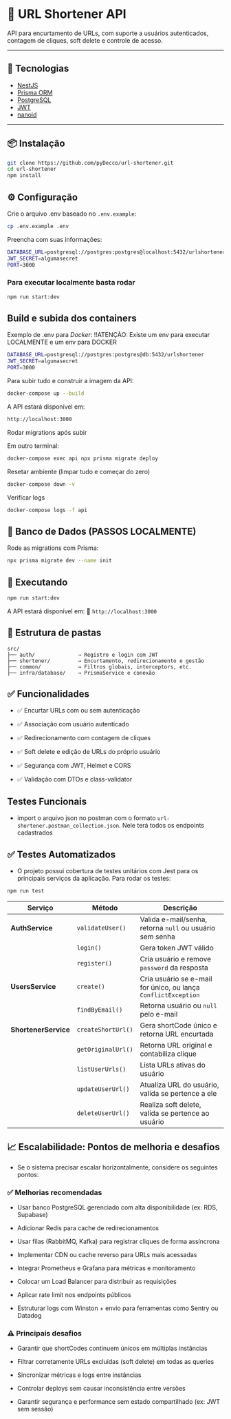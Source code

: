 # 🔗 URL Shortener API

API para encurtamento de URLs, com suporte a usuários autenticados, contagem de cliques, soft delete e controle de acesso.

---

## 🚀 Tecnologias

- [NestJS](https://nestjs.com/)
- [Prisma ORM](https://www.prisma.io/)
- [PostgreSQL](https://www.postgresql.org/)
- [JWT](https://jwt.io/)
- [nanoid](https://github.com/ai/nanoid)

---

## 📦 Instalação

```bash
git clone https://github.com/pyDecco/url-shortener.git
cd url-shortener
npm install
```

## ⚙️ Configuração

Crie o arquivo .env baseado no `.env.example`:

```bash
cp .env.example .env
```

Preencha com suas informações:

```bash
DATABASE_URL=postgresql://postgres:postgres@localhost:5432/urlshortener
JWT_SECRET=algumasecret
PORT=3000
```

### Para executar localmente basta rodar 

```bash
npm run start:dev
```

## Build e subida dos containers

Exemplo de .env para *Docker*: !!ATENÇÃO: Existe um env para executar LOCALMENTE e um env para DOCKER

```bash
DATABASE_URL=postgresql://postgres:postgres@db:5432/urlshortener
JWT_SECRET=algumasecret
PORT=3000
```

Para subir tudo e construir a imagem da API:

```bash
docker-compose up --build
```

A API estará disponível em:

```bash
http://localhost:3000
```

Rodar migrations após subir

Em outro terminal:

```bash
docker-compose exec api npx prisma migrate deploy
```

Resetar ambiente (limpar tudo e começar do zero)

```bash
docker-compose down -v
```

Verificar logs

```bash
docker-compose logs -f api
```

## 🧱 Banco de Dados (PASSOS LOCALMENTE)

Rode as migrations com Prisma:

```bash
npx prisma migrate dev --name init
```

## 🏁 Executando

```bash
npm run start:dev
```

A API estará disponível em:
📍 `http://localhost:3000`

## 📁 Estrutura de pastas

```
src/
├── auth/              → Registro e login com JWT
├── shortener/         → Encurtamento, redirecionamento e gestão
├── common/            → Filtros globais, interceptors, etc.
├── infra/database/    → PrismaService e conexão
```


## ✅ Funcionalidades

- ✅ Encurtar URLs com ou sem autenticação

- ✅ Associação com usuário autenticado

- ✅ Redirecionamento com contagem de cliques

- ✅ Soft delete e edição de URLs do próprio usuário

- ✅ Segurança com JWT, Helmet e CORS

- ✅ Validação com DTOs e class-validator

## Testes Funcionais

- import o arquivo json no postman com o formato `url-shortener.postman_collection.json`. Nele terá todos os endpoints cadastrados


## ✅ Testes Automatizados

- O projeto possui cobertura de testes unitários com Jest para os principais serviços da aplicação. Para rodar os testes:

```bash
npm run test
```

| Serviço              | Método             | Descrição                                                      |
| -------------------- | ------------------ | -------------------------------------------------------------- |
| **AuthService**      | `validateUser()`   | Valida e-mail/senha, retorna `null` ou usuário sem senha       |
|                      | `login()`          | Gera token JWT válido                                          |
|                      | `register()`       | Cria usuário e remove `password` da resposta                   |
| **UsersService**     | `create()`         | Cria usuário se e-mail for único, ou lança `ConflictException` |
|                      | `findByEmail()`    | Retorna usuário ou `null` pelo e-mail                          |
| **ShortenerService** | `createShortUrl()` | Gera shortCode único e retorna URL encurtada                   |
|                      | `getOriginalUrl()` | Retorna URL original e contabiliza clique                      |
|                      | `listUserUrls()`   | Lista URLs ativas do usuário                                   |
|                      | `updateUserUrl()`  | Atualiza URL do usuário, valida se pertence a ele              |
|                      | `deleteUserUrl()`  | Realiza soft delete, valida se pertence ao usuário             |


## 📈 Escalabilidade: Pontos de melhoria e desafios
- Se o sistema precisar escalar horizontalmente, considere os seguintes pontos:

### ✅ Melhorias recomendadas
- Usar banco PostgreSQL gerenciado com alta disponibilidade (ex: RDS, Supabase)

- Adicionar Redis para cache de redirecionamentos

- Usar filas (RabbitMQ, Kafka) para registrar cliques de forma assíncrona

- Implementar CDN ou cache reverso para URLs mais acessadas

- Integrar Prometheus e Grafana para métricas e monitoramento

- Colocar um Load Balancer para distribuir as requisições

- Aplicar rate limit nos endpoints públicos

- Estruturar logs com Winston + envio para ferramentas como Sentry ou Datadog

### ⚠️ Principais desafios

- Garantir que shortCodes continuem únicos em múltiplas instâncias

- Filtrar corretamente URLs excluídas (soft delete) em todas as queries

- Sincronizar métricas e logs entre instâncias

- Controlar deploys sem causar inconsistência entre versões

- Garantir segurança e performance sem estado compartilhado (ex: JWT sem sessão)